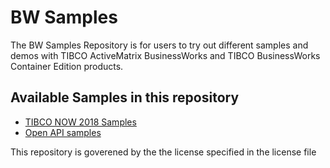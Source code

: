 # BW Samples

The BW Samples Repository is for users to try out different samples and demos with TIBCO ActiveMatrix BusinessWorks and TIBCO BusinessWorks Container Edition products.

## Available Samples in this repository

* [TIBCO NOW 2018 Samples](TN2018/Apps)
* [Open API samples](Open%20API)

This repository is goverened by the the license specified in the license file
